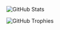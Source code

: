 
![GitHub Stats](https://github-readme-stats.vercel.app/api?username=mztriz&show_icons=true&include_all_commits&theme=dracula&show=prs_merged&custom_title=Ava's%20Stats)

![GitHub Trophies](https://nirzak-trophies.vercel.app/?username=mztriz&theme=dracula&row=2&column=3&margin-h=2&margin-w=1&no-frame=true&count_private=true")
